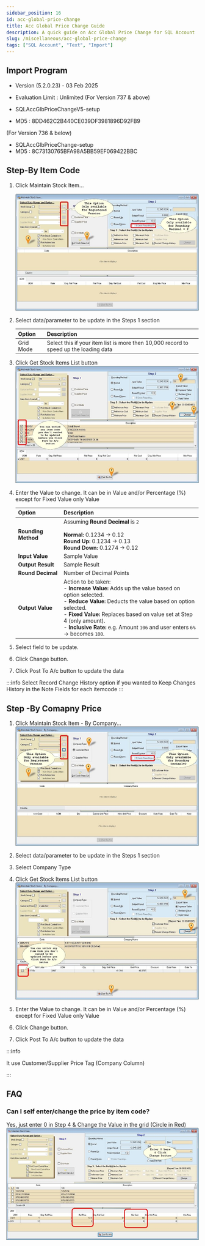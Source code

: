 ```yaml
---
sidebar_position: 16
id: acc-global-price-change
title: Acc Global Price Change Guide
description: A quick guide on Acc Global Price Change for SQL Account
slug: /miscellaneous/acc-global-price-change
tags: ["SQL Account", "Text", "Import"]
---
```


## Import Program
- Version (5.2.0.23) - 03 Feb 2025
- Evaluation Limit : Unlimited
(For Version 737 & above)

- SQLAccGlbPriceChangeV5-setup
- MD5 : 8DD462C2B440CE039DF3981896D92FB9

(For Version 736 & below)

- SQLAccGlbPriceChange-setup
- MD5 : 8C73130765BFA98A5BB59EF069422BBC

## Step-By Item Code

1. Click Maintain Stock Item...

    ![1](../../static/img/miscellaneous/acc-global/acc-global-price-change-step1.png)

2. Select data/parameter to be update in the Steps 1 section

    |Option|Description|
    |---|---|
    |Grid Mode|Select this if your item list is more then 10,000 record to speed up the loading data|

3. Click Get Stock Items List button
    ![2](../../static/img/miscellaneous/acc-global/acc-global-price-change-step3.png)

4. Enter the Value to change. It can be in Value and/or Percentage (%) except for Fixed Value only Value

    | **Option** | **Description** |
    |-------------|-----------------|
    | **Rounding Method** | Assuming **Round Decimal** is `2`<br/><br/>**Normal:** 0.1234 → 0.12<br/>**Round Up:** 0.1234 → 0.13<br/>**Round Down:** 0.1274 → 0.12 |
    | **Input Value** | Sample Value |
    | **Output Result** | Sample Result |
    | **Round Decimal** | Number of Decimal Points |
    | **Output Value** | Action to be taken:<br/>- **Increase Value:** Adds up the value based on option selected.<br/>- **Reduce Value:** Deducts the value based on option selected.<br/>- **Fixed Value:** Replaces based on value set at Step 4 (only amount).<br/>- **Inclusive Rate:** e.g. Amount `106` and user enters `6%` → becomes `100`. |

5. Select field to be update.
6. Click Change button.
7. Click Post To A/c button to update the data

:::info
Select Record Change History option if you wanted to Keep Changes History in the
Note Fields for each itemcode
:::

## Step -By Comapny Price

1. Click Maintain Stock Item - By Company...
  ![3](../../static/img/miscellaneous/acc-global/acc-global-compare-price-step1.png)

2. Select data/parameter to be update in the Steps 1 section
3. Select Company Type
4. Click Get Stock Items List button
  ![4](../../static/img/miscellaneous/acc-global/acc-global-compare-price-step4.png)

5. Enter the Value to change. It can be in Value and/or Percentage (%) except for Fixed Value only Value
6. Click Change button.
7. Click Post To A/c button to update the data

:::info

It use Customer/Supplier Price Tag (Company Column)

:::


## FAQ

### Can I self enter/change the price by item code?

Yes, just enter 0 in Step 4 & Change the Value in the grid (Circle in Red)
 ![5](../../static/img/miscellaneous/acc-global/acc-global-faq.png)
